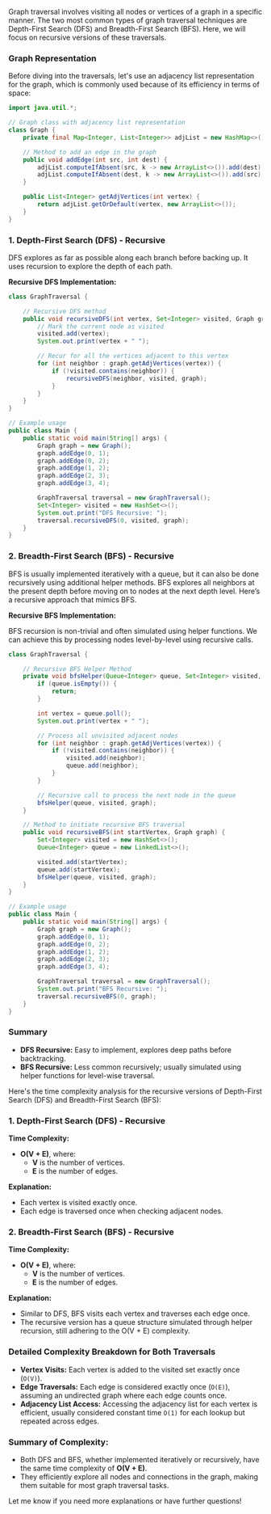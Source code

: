 Graph traversal involves visiting all nodes or vertices of a graph in a specific manner. The two most common types of graph traversal techniques are Depth-First Search (DFS) and Breadth-First Search (BFS). Here, we will focus on recursive versions of these traversals.

### Graph Representation
Before diving into the traversals, let's use an adjacency list representation for the graph, which is commonly used because of its efficiency in terms of space:

```java
import java.util.*;

// Graph class with adjacency list representation
class Graph {
	private final Map<Integer, List<Integer>> adjList = new HashMap<>();

	// Method to add an edge in the graph
	public void addEdge(int src, int dest) {
		adjList.computeIfAbsent(src, k -> new ArrayList<>()).add(dest);
		adjList.computeIfAbsent(dest, k -> new ArrayList<>()).add(src); // For undirected graph
	}

	public List<Integer> getAdjVertices(int vertex) {
		return adjList.getOrDefault(vertex, new ArrayList<>());
	}
}
```

### 1. Depth-First Search (DFS) - Recursive
DFS explores as far as possible along each branch before backing up. It uses recursion to explore the depth of each path.

**Recursive DFS Implementation:**

```java
class GraphTraversal {

	// Recursive DFS method
	public void recursiveDFS(int vertex, Set<Integer> visited, Graph graph) {
		// Mark the current node as visited
		visited.add(vertex);
		System.out.print(vertex + " ");

		// Recur for all the vertices adjacent to this vertex
		for (int neighbor : graph.getAdjVertices(vertex)) {
			if (!visited.contains(neighbor)) {
				recursiveDFS(neighbor, visited, graph);
			}
		}
	}
}

// Example usage
public class Main {
	public static void main(String[] args) {
		Graph graph = new Graph();
		graph.addEdge(0, 1);
		graph.addEdge(0, 2);
		graph.addEdge(1, 2);
		graph.addEdge(2, 3);
		graph.addEdge(3, 4);

		GraphTraversal traversal = new GraphTraversal();
		Set<Integer> visited = new HashSet<>();
		System.out.print("DFS Recursive: ");
		traversal.recursiveDFS(0, visited, graph);
	}
}
```

### 2. Breadth-First Search (BFS) - Recursive
BFS is usually implemented iteratively with a queue, but it can also be done recursively using additional helper methods. BFS explores all neighbors at the present depth before moving on to nodes at the next depth level. Here’s a recursive approach that mimics BFS.

**Recursive BFS Implementation:**

BFS recursion is non-trivial and often simulated using helper functions. We can achieve this by processing nodes level-by-level using recursive calls.

```java
class GraphTraversal {

	// Recursive BFS Helper Method
	private void bfsHelper(Queue<Integer> queue, Set<Integer> visited, Graph graph) {
		if (queue.isEmpty()) {
			return;
		}

		int vertex = queue.poll();
		System.out.print(vertex + " ");

		// Process all unvisited adjacent nodes
		for (int neighbor : graph.getAdjVertices(vertex)) {
			if (!visited.contains(neighbor)) {
				visited.add(neighbor);
				queue.add(neighbor);
			}
		}

		// Recursive call to process the next node in the queue
		bfsHelper(queue, visited, graph);
	}

	// Method to initiate recursive BFS traversal
	public void recursiveBFS(int startVertex, Graph graph) {
		Set<Integer> visited = new HashSet<>();
		Queue<Integer> queue = new LinkedList<>();

		visited.add(startVertex);
		queue.add(startVertex);
		bfsHelper(queue, visited, graph);
	}
}

// Example usage
public class Main {
	public static void main(String[] args) {
		Graph graph = new Graph();
		graph.addEdge(0, 1);
		graph.addEdge(0, 2);
		graph.addEdge(1, 2);
		graph.addEdge(2, 3);
		graph.addEdge(3, 4);

		GraphTraversal traversal = new GraphTraversal();
		System.out.print("BFS Recursive: ");
		traversal.recursiveBFS(0, graph);
	}
}
```

### Summary
- **DFS Recursive:** Easy to implement, explores deep paths before backtracking.
- **BFS Recursive:** Less common recursively; usually simulated using helper functions for level-wise traversal.

Here's the time complexity analysis for the recursive versions of Depth-First Search (DFS) and Breadth-First Search (BFS):

### 1. Depth-First Search (DFS) - Recursive

**Time Complexity:** 
- **O(V + E)**, where:
  - **V** is the number of vertices.
  - **E** is the number of edges.

**Explanation:** 
- Each vertex is visited exactly once.
- Each edge is traversed once when checking adjacent nodes.

### 2. Breadth-First Search (BFS) - Recursive

**Time Complexity:** 
- **O(V + E)**, where:
  - **V** is the number of vertices.
  - **E** is the number of edges.

**Explanation:** 
- Similar to DFS, BFS visits each vertex and traverses each edge once.
- The recursive version has a queue structure simulated through helper recursion, still adhering to the O(V + E) complexity.

### Detailed Complexity Breakdown for Both Traversals

- **Vertex Visits:** Each vertex is added to the visited set exactly once (`O(V)`).
- **Edge Traversals:** Each edge is considered exactly once (`O(E)`), assuming an undirected graph where each edge counts once.
- **Adjacency List Access:** Accessing the adjacency list for each vertex is efficient, usually considered constant time `O(1)` for each lookup but repeated across edges.

### Summary of Complexity:
- Both DFS and BFS, whether implemented iteratively or recursively, have the same time complexity of **O(V + E)**.
- They efficiently explore all nodes and connections in the graph, making them suitable for most graph traversal tasks.

Let me know if you need more explanations or have further questions!